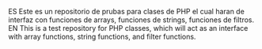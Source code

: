 ES
Este es un repositorio de prubas para clases de PHP el cual haran de interfaz con funciones de arrays, funciones de strings, funciones de filtros.
EN
This is a test repository for PHP classes, which will act as an interface with array functions, string functions, and filter functions.
